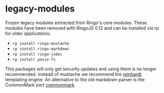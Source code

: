 # legacy-modules
Frozen legacy modules extracted from Ringo's core modules. These modules have been removed with RingoJS 0.12 and can
be installed via rp for older applications:

* `rp install ringo-mustache`
* `rp install ringo-markdown`
* `rp install ringo-jsdoc`
* `rp install posix-fs`

This packages will only get security updates and using them is no longer recommended. Instead of mustache we
recommend the [reinhardt](http://packages.ringojs.org/packages/reinhardt) templating engine. An alternative to
the old markdown parser is the CommonMark port [commonmark](http://packages.ringojs.org/packages/commonmark).

